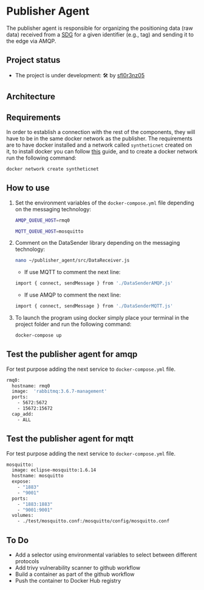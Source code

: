 # Publisher Agent

The publisher agent is responsible for organizing the positioning data (raw data) received from a [SDG](https://github.com/sfl0r3nz05/CSV-Data-Sender) for a given identifier (e.g., tag) and sending it to the edge via AMQP.

## Project status

- The project is under development: 🛠 by [sfl0r3nz05](sfigueroa@ceit.es)

## Architecture


## Requirements

In order to establish a connection with the rest of the components, they will have to be in the same docker network as the publisher. The requirements are to have docker installed and a network called `syntheticnet` created on it, to install docker you can follow [this](https://docs.docker.com/engine/install/) guide, and to create a docker network run the following command:

```bash
docker network create syntheticnet
```

## How to use

1. Set the environment variables of the `docker-compose.yml` file depending on the messaging technology:

    ```bash
    AMQP_QUEUE_HOST=rmq0
    ```

    ```bash
    MQTT_QUEUE_HOST=mosquitto
    ```

2. Comment on the DataSender library depending on the messaging technology:

    ```bash
    nano ~/publisher_agent/src/DataReceiver.js
    ```

    - If use MQTT to comment the next line:

    ```bash
    import { connect, sendMessage } from './DataSenderAMQP.js'
    ```

    - If use AMQP to comment the next line:

    ```bash
    import { connect, sendMessage } from './DataSenderMQTT.js'
    ```

3. To launch the program using docker simply place your terminal in the project folder and run the following command:

    ```bash
    docker-compose up
    ```

## Test the publisher agent for amqp

For test purpose adding the next service to `docker-compose.yml` file.

```bash
rmq0:
  hostname: rmq0
  image:  'rabbitmq:3.6.7-management'
  ports:
    - 5672:5672
    - 15672:15672
  cap_add:
    - ALL
```

## Test the publisher agent for mqtt

For test purpose adding the next service to `docker-compose.yml` file.

```bash
mosquitto:
  image: eclipse-mosquitto:1.6.14
  hostname: mosquitto
  expose:
    - "1883"
    - "9001"
  ports:
    - "1883:1883"
    - "9001:9001"
  volumes:
    - ./test/mosquitto.conf:/mosquitto/config/mosquitto.conf
```

## To Do

- Add a selector using environmental variables to select between different protocols
- Add trivy vulnerability scanner to github workflow
- Build a container as part of the github workflow
- Push the container to Docker Hub registry
